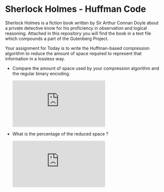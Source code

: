 # Sherlock Holmes - Huffman Code

Sherlock Holmes is a fiction book written by Sir Arthur Connan Doyle about a private detective know for his proficiency in observation and logical reasoning. Attached in this repository you will find the book in a text file which compounds a part of the Gutenberg Project. 

Your assignment for Today is to write the Huffman-based compression algorithm to reduce the amount of space required to represent that information in a lossless way.

- Compare the amount of space used by your compression algorithm and the regular binary encoding.
  
  ![Amount of space](https://latex.codecogs.com/gif.latex?%5Ctextbf%7BAmount%20of%20space%20by%20compression%20algorithm%7D%20%3D%20%5Csum_%7Bi%7D%5E%7Bn%7D%20length_%7Bi%7D%20*%20frequency_%7Bi%7D%20%5C%5C%20%5Ctextbf%7BAmount%20of%20space%20by%20compression%20algorithm%7D%20%3D%202%20720%20443%20%5C%20bits%20%5C%5C%20%5C%5C%20%5Ctextbf%7BAmount%20of%20space%20by%20the%20regular%20binary%20encoding%7D%20%3D%20%5Csum_%7Bi%7D%5E%7Bn%7D%208%20*%20frequency_%7Bi%7D%20%5C%5C%20%5Ctextbf%7BAmount%20of%20space%20by%20the%20regular%20binary%20encoding%7D%20%3D%204%20751%20672%20%5C%20bits%20%25Percentage%20%3D%20%28%28%5Csum_%7Bi%7D%5E%7Bn%7D%20length_%7Bi%7D%20*%20frequency_%7Bi%7D%29%20/%20%28%5Csum_%7Bi%7D%5E%7Bn%7D%208%20*%20frequency_%7Bi%7D%29%29%20*%20100%20%5C%5C%20%25Percentage%20%3D%2057.25233139)

- What is the percentage of the reduced space ?

  ![Amount of Space](https://latex.codecogs.com/gif.latex?Percentage%20%3D%20%28%28%5Csum_%7Bi%7D%5E%7Bn%7D%20length_%7Bi%7D%20*%20frequency_%7Bi%7D%29%20/%20%28%5Csum_%7Bi%7D%5E%7Bn%7D%208%20*%20frequency_%7Bi%7D%29%29%20*%20100%20%5C%5C%20Percentage%20%3D%2057.25233139%20%25%5Ctextbf%7BAmount%20of%20space%20by%20compression%20algorithm%7D%20%3D%20%5Csum_%7Bi%7D%5E%7Bn%7D%20length_%7Bi%7D%20*%20frequency_%7Bi%7D%20%5C%5C%20%25%5Ctextbf%7BAmount%20of%20space%20by%20compression%20algorithm%7D%20%3D%202%20720%20443%20%5C%5C%20%5C%5C%20%25%5Ctextbf%7BAmount%20of%20space%20by%20the%20regular%20binary%20encoding%7D%20%3D%20%5Csum_%7Bi%7D%5E%7Bn%7D%208%20*%20frequency_%7Bi%7D%20%5C%5C%20%25%5Ctextbf%7BAmount%20of%20space%20by%20the%20regular%20binary%20encoding%7D%20%3D%204%20751%20672)
